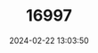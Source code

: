 ---
title: "16997"
category: "Philoria frosti"
draft: false
date: 2024-02-22 13:03:50
languages:
  English: ["Baw Baw Frog"]
---